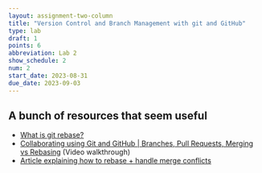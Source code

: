 ```yaml
---
layout: assignment-two-column
title: "Version Control and Branch Management with git and GitHub"
type: lab
draft: 1
points: 6
abbreviation: Lab 2
show_schedule: 2
num: 2
start_date: 2023-08-31
due_date: 2023-09-03
---
```


## A bunch of resources that seem useful
* [What is git rebase?](https://www.youtube.com/watch?v=_UZEXUrj-Ds)
* [Collaborating using Git and GitHub | Branches, Pull Requests, Merging vs Rebasing](https://www.youtube.com/watch?v=_wQdY_5Tb5Q) (Video walkthrough)
* [Article explaining how to rebase + handle merge conflicts](https://www.atlassian.com/git/tutorials/comparing-workflows)